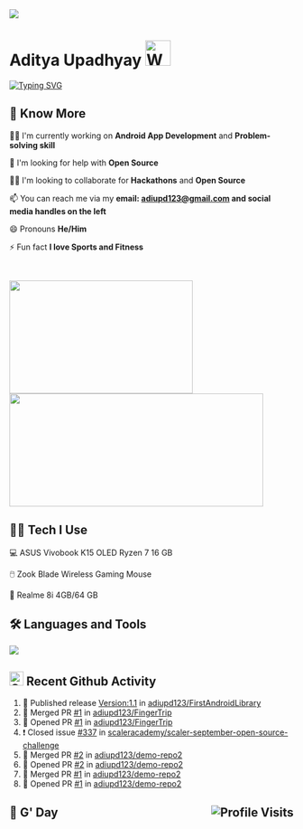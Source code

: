 <img src="https://user-images.githubusercontent.com/78906777/233865676-ff064ba0-9e75-4d46-89b6-a57070911f20.svg" align="center" />

<h1>Aditya Upadhyay <img src="https://raw.githubusercontent.com/nixin72/nixin72/master/wave.gif" alt="Waving Hand" width="45" height="45"/> </h1>

[![Typing SVG](https://readme-typing-svg.demolab.com?font=Fira+Code&size=24&duration=5000&pause=1000&color=79C257&width=1000&lines=👋🏼+Hey!;I'm+Aditya;I'm+a+Computer+Science+and+Engineering+Student;I'm+an+Android+App+Developer)](https://git.io/typing-svg)

## 🙋 Know More

👩‍💻 I'm currently working on **Android App Development** and **Problem-solving skill**

🥑 I'm looking for help with **Open Source**

👯‍♀️ I'm looking to collaborate for **Hackathons** and **Open Source**

📫 You can reach me via my **email: adiupd123@gmail.com and social media handles on the left** 

😄 Pronouns **He/Him**

⚡️ Fun fact **I love Sports and Fitness**

<br/>

<p align="left">
  <img align="left" src="https://github-readme-stats.vercel.app/api/top-langs?username=adiupd123&theme=tokyonight&show_icons=true&locale=en&layout=compact" width="325" height="200" />
  <img align="center" src="https://github-readme-streak-stats.herokuapp.com/?user=adiupd123&theme=tokyonight-duo&border_radius=10" width="450"  height="200" />
</p>

## 👨‍💻️ Tech I Use

💻 ASUS Vivobook K15 OLED Ryzen 7 16 GB

🖱️ Zook Blade Wireless Gaming Mouse

📱 Realme 8i 4GB/64 GB

## 🛠 Languages and Tools
<p align="left"> 
  <img src="https://skillicons.dev/icons?i=c,cpp,java,kotlin,html,css,js,react,git,bash,androidstudio,firebase,sqlite,linux&theme=dark" />
</p>

## <img src="https://user-images.githubusercontent.com/78906777/188445101-0e194c65-f4c6-4a3b-b37d-e7a50ac1cfe2.png" height="25" width="25" alt="Github"/> Recent Github Activity
<!--START_SECTION:activity-->
1. 🚀 Published release [Version:1.1](https://github.com/Version:1.1) in [adiupd123/FirstAndroidLibrary](https://github.com/adiupd123/FirstAndroidLibrary)
2. 🎉 Merged PR [#1](https://github.com/adiupd123/FingerTrip/pull/1) in [adiupd123/FingerTrip](https://github.com/adiupd123/FingerTrip)
3. 💪 Opened PR [#1](https://github.com/adiupd123/FingerTrip/pull/1) in [adiupd123/FingerTrip](https://github.com/adiupd123/FingerTrip)
4. ❗️ Closed issue [#337](https://github.com/scaleracademy/scaler-september-open-source-challenge/issues/337) in [scaleracademy/scaler-september-open-source-challenge](https://github.com/scaleracademy/scaler-september-open-source-challenge)
5. 🎉 Merged PR [#2](https://github.com/adiupd123/demo-repo2/pull/2) in [adiupd123/demo-repo2](https://github.com/adiupd123/demo-repo2)
6. 💪 Opened PR [#2](https://github.com/adiupd123/demo-repo2/pull/2) in [adiupd123/demo-repo2](https://github.com/adiupd123/demo-repo2)
7. 🎉 Merged PR [#1](https://github.com/adiupd123/demo-repo2/pull/1) in [adiupd123/demo-repo2](https://github.com/adiupd123/demo-repo2)
8. 💪 Opened PR [#1](https://github.com/adiupd123/demo-repo2/pull/1) in [adiupd123/demo-repo2](https://github.com/adiupd123/demo-repo2)
<!--END_SECTION:activity-->

## 💠 G' Day <img alt="Profile Visits" align="right" src="https://komarev.com/ghpvc/?username=adiupd123&style=flat-square&label=VISITORS+👀"/>
